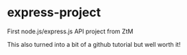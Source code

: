 # express-project
First node.js/express.js API project from ZtM

This also turned into a bit of a github tutorial but well worth it!
